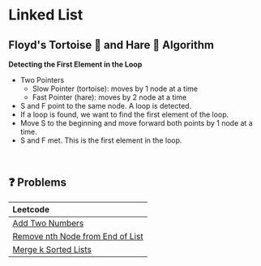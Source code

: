 # Linked List

## Floyd's Tortoise 🐢 and Hare 🐇 Algorithm

**Detecting the First Element in the Loop**

- Two Pointers
  - Slow Pointer (tortoise): moves by 1 node at a time
  - Fast Pointer (hare): moves by 2 node at a time
- S and F point to the same node. A loop is detected.
- If a loop is found, we want to find the first element of the loop.
- Move S to the beginning and move forward both points by 1 node at a time.
- S and F met. This is the first element in the loop.

<br/>

## ❓ Problems

| Leetcode                                                                                                        |
| :-------------------------------------------------------------------------------------------------------------- |
| [Add Two Numbers](https://github.com/eunnbi/algorithm/blob/main/linked%20list/leetcode/2.cpp)                   |
| [Remove nth Node from End of List](https://github.com/eunnbi/algorithm/blob/main/linked%20list/leetcode/19.cpp) |
| [Merge k Sorted Lists](https://github.com/eunnbi/algorithm/blob/main/linked%20list/leetcode/23.cpp)             |

